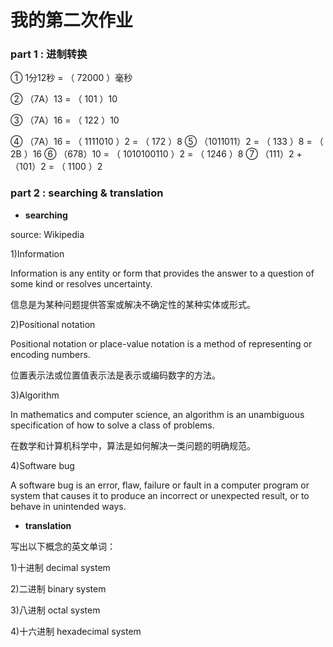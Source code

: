 # **我的第二次作业**

### part 1 : 进制转换
① 1分12秒 = （ 72000 ）毫秒

② （7A）13 = （ 101 ）10

③ （7A）16 = （ 122 ）10 

④ （7A）16 = （ 1111010 ）2 = （ 172 ）8 
⑤ （1011011）2 = （ 133 ）8 = （ 2B ）16 
⑥ （678）10 = （ 1010100110 ）2 = （ 1246 ）8 
⑦ （111）2 + （101）2 = （ 1100 ）2

### part 2 : searching & translation

* **searching**

source: Wikipedia

1)Information

Information is any entity or form that provides the answer to a question of some kind or resolves uncertainty.

信息是为某种问题提供答案或解决不确定性的某种实体或形式。

2)Positional notation

Positional notation or place-value notation is a method of representing or encoding numbers. 

位置表示法或位置值表示法是表示或编码数字的方法。


3)Algorithm

In mathematics and computer science, an algorithm  is an unambiguous specification of how to solve a class of problems. 

在数学和计算机科学中，算法是如何解决一类问题的明确规范。

4)Software bug

A software bug is an error, flaw, failure or fault in a computer program or system that causes it to produce an incorrect or unexpected result, or to behave in unintended ways. 

* **translation**

写出以下概念的英文单词：

1)十进制    decimal system

2)二进制    binary system

3)八进制    octal system

4)十六进制  hexadecimal system